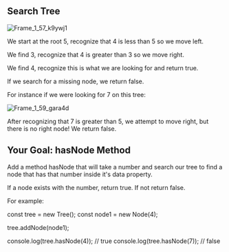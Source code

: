 ## Search Tree

![Frame_1_57_k9ywj1](https://github.com/user-attachments/assets/aa2a3af3-5378-4700-aa08-8580665f6c48)

We start at the root 5, recognize that 4 is less than 5 so we move left. 

We find 3, recognize that 4 is greater than 3 so we move right. 

We find 4, recognize this is what we are looking for and return true.

If we search for a missing node, we return false.

For instance if we were looking for 7 on this tree:

![Frame_1_59_gara4d](https://github.com/user-attachments/assets/532cc4c4-4988-4ce7-98fc-f6c9cb94b59d)

 After recognizing that 7 is greater than 5, we attempt to move right, but there is no right node! We return false.

## Your Goal: hasNode Method
Add a method hasNode that will take a number and search our tree to find a node that has that number inside it's data property.

If a node exists with the number, return true. If not return false.

For example:

const tree = new Tree();
const node1 = new Node(4);

tree.addNode(node1);

console.log(tree.hasNode(4)); // true
console.log(tree.hasNode(7)); // false
